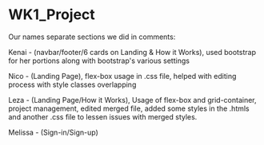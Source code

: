 # WK1_Project

Our names separate sections we did in comments:

Kenai - (navbar/footer/6 cards on Landing & How it Works), used bootstrap for her portions along with bootstrap's various settings

Nico - (Landing Page), flex-box usage in .css file, helped with editing process with style classes overlapping

Leza - (Landing Page/How it Works), Usage of flex-box and grid-container, project management, edited merged file, added some styles in the .htmls and another .css file to lessen issues with merged styles.

Melissa - (Sign-in/Sign-up)
